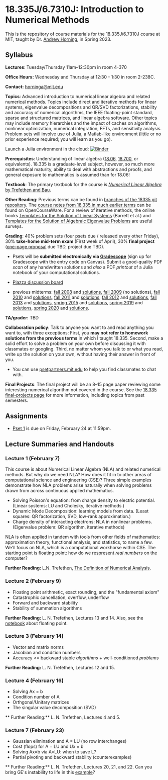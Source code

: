 #  18.335J/6.7310J: Introduction to Numerical Methods

This is the repository of course materials for the 18.335J/6.7310J course at MIT, taught by Dr. [Andrew Horning](https://math.mit.edu/directory/profile.php?pid=2334), in Spring 2023.

Syllabus
--------

**Lectures**: Tuesday/Thursday 11am–12:30pm in room 4-370

**Office Hours:** Wednesday and Thursday at 12:30 - 1:30 in room 2-238C.

**Contact:** horninga@mit.edu

**Topics**: Advanced introduction to numerical linear algebra and related numerical methods. Topics include direct and iterative methods for linear systems, eigenvalue decompositions and QR/SVD factorizations, stability and accuracy of numerical algorithms, the IEEE floating-point standard, sparse and structured matrices, and linear algebra software. Other topics may include memory hierarchies and the impact of caches on algorithms, nonlinear optimization, numerical integration, FFTs, and sensitivity analysis. Problem sets will involve use of [Julia](http://julialang.org/), a Matlab-like environment (little or no prior experience required; you will learn as you go).

Launch a Julia environment in the cloud: [![Binder](https://mybinder.org/badge_logo.svg)](https://mybinder.org/v2/gh/mitmath/binder-env/main?urlpath=git-pull%3Frepo%3Dhttps%253A%252F%252Fgithub.com%252Fmitmath%252F18335%26urlpath%3Dtree%252F18335%252F%26branch%3Dmaster)

**Prerequisites**: Understanding of linear algebra ([18.06](http://web.mit.edu/18.06/www/), [18.700](http://ocw.mit.edu/OcwWeb/Mathematics/18-700Fall-2005/CourseHome/), or equivalents). 18.335 is a graduate-level subject, however, so much more mathematical maturity, ability to deal with abstractions and proofs, and general exposure to mathematics is assumed than for 18.06!

**Textbook**: The primary textbook for the course is [_Numerical Linear Algebra_ by Trefethen and Bau](http://www.amazon.com/Numerical-Linear-Algebra-Lloyd-Trefethen/dp/0898713617).

**Other Reading**: Previous terms can be found in [branches of the 18335 git repository](https://github.com/mitmath/18335/branches). The [course notes from 18.335 in much earlier terms](https://ocw.mit.edu/courses/mathematics/18-335j-introduction-to-numerical-methods-fall-2010/) can be found on OpenCourseWare. For a review of iterative methods, the online books [Templates for the Solution of Linear Systems](http://www.netlib.org/linalg/html_templates/Templates.html) (Barrett et al.) and [Templates for the Solution of Algebraic Eigenvalue Problems](http://www.cs.utk.edu/~dongarra/etemplates/book.html) are useful surveys.

**Grading**: 40% problem sets (four psets due / released every other Friday), 30% **take-home mid-term exam** (First week of April), 30% **final project** ([one-page proposal](project/final_project.md) due TBD, project due TBD).

* Psets will be **submitted electronically via [Gradescope](https://www.gradescope.com/)** (sign up for Gradescope with the entry code on Canvas).  Submit a good-quality PDF *scan* of any handwritten solutions and *also* a PDF *printout* of a Julia notebook of your computational solutions.

* [Piazza discussion board](https://www.piazza.com/mit/spring2022/18335/home)

* previous midterms: [fall 2008](https://github.com/mitmath/18335/blob/fall08/midterm.pdf) and [solutions](https://github.com/mitmath/18335/blob/fall08/midterm-sol.pdf), [fall 2009](https://github.com/mitmath/18335/blob/fall09/midterm-f09.pdf) (no solutions), [fall 2010](https://github.com/mitmath/18335/blob/fall10/midterm-f10.pdf) and [solutions](https://github.com/mitmath/18335/blob/fall10/midterm-sol-f10.pdf), [fall 2011](https://github.com/mitmath/18335/blob/fall11/midterm-f11.pdf) and [solutions](https://github.com/mitmath/18335/blob/fall11/midtermsol-f11.pdf), [fall 2012](https://github.com/mitmath/18335/blob/fall12/midterm-f12.pdf) and [solutions](https://github.com/mitmath/18335/blob/fall12/midtermsol-f12.pdf), [fall 2013](https://github.com/mitmath/18335/blob/fall13/midterm-f13.pdf) and [solutions](https://github.com/mitmath/18335/blob/fall13/midtermsol-f13.pdf), [spring 2015](https://github.com/mitmath/18335/blob/spring15/exams/midterm-s15.pdf) and [solutions](https://github.com/mitmath/18335/blob/spring15/exams/midtermsol-s15.pdf), [spring 2019](https://github.com/mitmath/18335/blob/spring19/psets/midterm.pdf) and [solutions](https://github.com/mitmath/18335/blob/spring19/psets/midtermsol.pdf), [spring 2020](https://github.com/mitmath/18335/blob/spring20/psets/midterm.pdf) and [solutions](https://github.com/mitmath/18335/blob/spring20/psets/midtermsol.pdf).

**TA/grader:** TBD

**Collaboration policy**: Talk to anyone you want to and read anything you want to, with three exceptions: First, you **may not refer to homework solutions from the previous terms** in which I taught 18.335. Second, make a solid effort to solve a problem on your own before discussing it with classmates or googling. Third, no matter whom you talk to or what you read, write up the solution on your own, without having their answer in front of you.

* You can use [psetpartners.mit.edu](https://psetpartners.mit.edu/) to help you find classmates to chat with.

**Final Projects**: The final project will be an 8–15 page paper reviewing some interesting numerical algorithm not covered in the course. See the [18.335 final-projects page](project/final_project.md) for more information, including topics from past semesters.

Assignments
------------

* [Pset 1](https://github.com/mitmath/18335/tree/master/psets) is due on Friday, February 24 at 11:59pm.

Lecture Summaries and Handouts
------------------------------

### Lecture 1 (February 7)

This course is about Numerical Linear Algebra (NLA) and related numerical methods. But why do we need NLA? How does it fit in to other areas of computational science and engineering (CSE)? Three simple examples demonstrate how NLA problems arise naturally when solving problems drawn from across continuous applied mathematics. 
* Solving Poisson's equation: from charge density to electric potential. (Linear systems: LU and Cholesky, iterative methods.)
* Dynamic Mode Decomposition: learning models from data. (Least squares: QR factorization, SVD, low-rank approximation.)
* Charge density of interacting electrons: NLA in nonlinear problems. (Eigenvalue problem: QR algorithm, iterative methods)

NLA is often applied in tandem with tools from other fields of mathematics: approximation theory, functional analysis, and statistics, to name a few. We'll focus on NLA, which is a computational workhorse within CSE. The starting point is floating point: how do we respresent _real numbers_ on the computer?

**Further Reading:** L.N. Trefethen, [The Definition of Numerical Analysis](https://people.maths.ox.ac.uk/trefethen/essays.html). 

### Lecture 2 (February 9)

* Floating point arithmetic, exact rounding, and the "fundamental axiom"
* Catastrophic cancellation, overflow, underflow
* Forward and backward stability
* Stability of summation algorithms

**Further Reading:** L. N. Trefethen, Lectures 13 and 14. Also, see the [notebook](https://github.com/mitmath/18335/blob/master/notes/Floating-Point-Intro.ipynb) about floating point.

### Lecture 3 (February 14)

* Vector and matrix norms
* Jacobian and condition numbers
* Accuracy <= backward stable _algorithms_ + well-conditioned _problems_

**Further Reading:** L. N. Trefethen, Lectures 12 and 15.

### Lecture 4 (February 16)

* Solving Ax = b
* Condition number of A
* Orthgonal/Unitary matrices
* The singular value decomposition (SVD)

** Further Reading:** L. N. Trefethen, Lectures 4 and 5.


### Lecture 7 (February 23)

* Gaussian elimination and A = LU (no row interchanges)
* Cost (flops) for A = LU and Ux = b
* Solving Ax=b via A=LU: when to save L?
* Partial pivoting and backward stability (counterexamples)

** Further Reading:** L. N. Trefethen, Lectures 20, 21, and 22. Can you bring GE's instability to life in this [example](https://github.com/mitmath/18335/blob/master/notes/Is-Gaussian-Elimination-Unstable.ipynb)?


